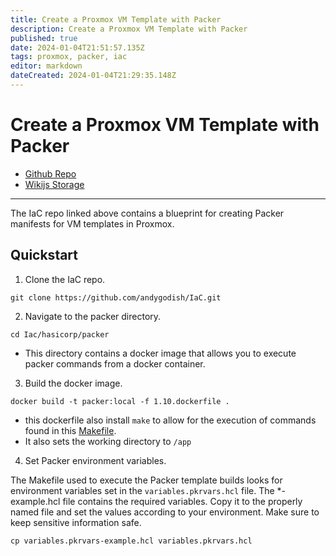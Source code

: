 ```yaml
---
title: Create a Proxmox VM Template with Packer
description: Create a Proxmox VM Template with Packer
published: true
date: 2024-01-04T21:51:57.135Z
tags: proxmox, packer, iac
editor: markdown
dateCreated: 2024-01-04T21:29:35.148Z
---
```


# Create a Proxmox VM Template with Packer

- [Github Repo](https://github.com/andygodish/IaC/tree/main/hashicorp/packer/proxmox)
- [Wikijs Storage](https://github.com/andygodish/wikijs-storage/blob/main/proxmox/packer-vm-template.md)
---

The IaC repo linked above contains a blueprint for creating Packer manifests for VM templates in Proxmox. 

## Quickstart

1. Clone the IaC repo.
```
git clone https://github.com/andygodish/IaC.git
```
2. Navigate to the packer directory.
```
cd Iac/hasicorp/packer
```
- This directory contains a docker image that allows you to execute packer commands from a docker container. 

3. Build the docker image.
```
docker build -t packer:local -f 1.10.dockerfile .
```
- this dockerfile also install `make` to allow for the execution of commands found in this [Makefile](https://github.com/andygodish/IaC/blob/main/hashicorp/packer/proxmox/Makefile).
- It also sets the working directory to `/app`

4. Set Packer environment variables. 

The Makefile used to execute the Packer template builds looks for environment variables set in the  `variables.pkrvars.hcl` file. The \*-example.hcl file contains the required variables. Copy it to the properly named file and set the values according to your environment. Make sure to keep sensitive information safe. 

```
cp variables.pkrvars-example.hcl variables.pkrvars.hcl
```


